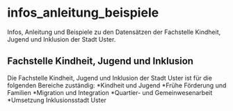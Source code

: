 # infos_anleitung_beispiele
Infos, Anleitung und Beispiele zu den Datensätzen der Fachstelle Kindheit, Jugend und Inklusion der Stadt Uster.

## Fachstelle Kindheit, Jugend und Inklusion
Die Fachstelle Kindheit, Jugend und Inklusion der Stadt Uster ist für die folgenden Bereiche zuständig:
*Kindheit und Jugend
*Frühe Förderung und Familien
*Migration und Integration
*Quartier- und Gemeinwesenarbeit
*Umsetzung Inklusionsstadt Uster

